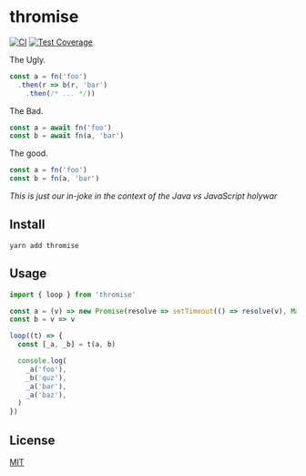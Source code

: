 # thromise

[![CI](https://github.com/qiwi/thromise/actions/workflows/ci.yaml/badge.svg?branch=master)](https://github.com/qiwi/thromise/actions/workflows/ci.yaml)
[![Test Coverage](https://api.codeclimate.com/v1/badges/b83e72f80c78f6ad1d8c/test_coverage)](https://codeclimate.com/github/qiwi/thromise/test_coverage)

The Ugly.
```js
const a = fn('foo')
  .then(r => b(r, 'bar')
    .then(/* ... */))
```

The Bad.
```js
const a = await fn('foo')
const b = await fn(a, 'bar')
```

The good.
```js
const a = fn('foo')
const b = fn(a, 'bar')
```
 
_This is just our in-joke in the context of the Java vs JavaScript holywar_

## Install
```shell
yarn add thromise
```

## Usage
```js
import { loop } from 'thromise'

const a = (v) => new Promise(resolve => setTimeout(() => resolve(v), Math.random() * 1000))
const b = v => v

loop((t) => {
  const [_a, _b] = t(a, b)

  console.log(
    _a('foo'),
    _b('quz'),
    _a('bar'),
    _a('baz'),
  )
})
```

## License
[MIT](./LICENSE)
